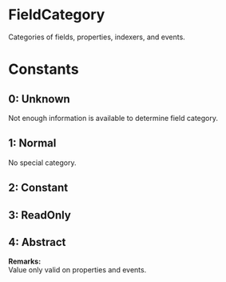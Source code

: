 # FieldCategory

Categories of fields, properties, indexers, and events.  

# Constants

## 0: Unknown

Not enough information is available to determine field category.  

## 1: Normal

No special category.  

## 2: Constant

## 3: ReadOnly

## 4: Abstract

**Remarks:**  
Value only valid on properties and events.  

